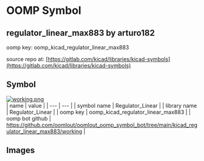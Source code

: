 # OOMP Symbol  
## regulator_linear_max883  by arturo182  
  
oomp key: oomp_kicad_regulator_linear_max883  
  
source repo at: [https://gitlab.com/kicad/libraries/kicad-symbols](https://gitlab.com/kicad/libraries/kicad-symbols)  
## Symbol  
  
[![working.png](working_600.png)](working.png)  
| name | value | 
| --- | --- | 
| symbol name | Regulator_Linear | 
| library name | Regulator_Linear | 
| oomp key | oomp_kicad_regulator_linear_max883 | 
| oomp bot github | https://github.com/oomlout/oomlout_oomp_symbol_bot/tree/main/kicad_regulator_linear_max883/working | 
## Images  
